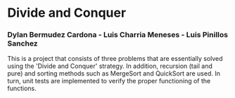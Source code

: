 # **Divide and Conquer**

### Dylan Bermudez Cardona - Luis Charria Meneses - Luis Pinillos Sanchez

This is a project that consists of three problems that are essentially solved using the 'Divide and Conquer' strategy. In addition, recursion (tail and pure) and sorting methods such as MergeSort and QuickSort are used. In turn, unit tests are implemented to verify the proper functioning of the functions.